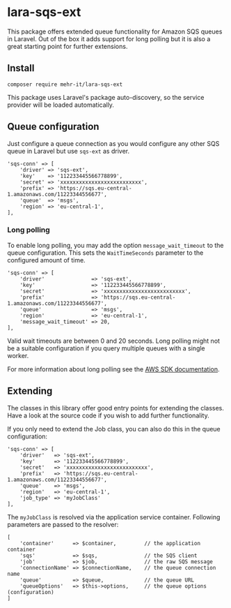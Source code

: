 # lara-sqs-ext
This package offers extended queue functionality for Amazon SQS queues in Laravel. Out of
the box it adds support for long polling but it is also a great starting point for
further extensions.

## Install

	composer require mehr-it/lara-sqs-ext
	
This package uses Laravel's package auto-discovery, so the service provider will be loaded 
automatically.

## Queue configuration

Just configure a queue connection as you would configure any other SQS queue in Laravel but use
`sqs-ext` as driver.

	'sqs-conn' => [
		'driver' => 'sqs-ext',
		'key'    => '112233445566778899',
		'secret' => 'xxxxxxxxxxxxxxxxxxxxxxxxxx',
		'prefix' => 'https://sqs.eu-central-1.amazonaws.com/11223344556677',
		'queue'  => 'msgs',
		'region' => 'eu-central-1',
	],
	
### Long polling

To enable long polling, you may add the option `message_wait_timeout` to the queue
configuration. This sets the `WaitTimeSeconds` parameter to the configured amount of time.

	'sqs-conn' => [
		'driver'               => 'sqs-ext',
		'key'                  => '112233445566778899',
		'secret'               => 'xxxxxxxxxxxxxxxxxxxxxxxxxx',
		'prefix'               => 'https://sqs.eu-central-1.amazonaws.com/11223344556677',
		'queue'                => 'msgs',
		'region'               => 'eu-central-1',
		'message_wait_timeout' => 20,
	],
	
Valid wait timeouts are between 0 and 20 seconds. Long polling might not be a suitable
configuration if you query multiple queues with a single worker.

For more information about long polling see the [AWS SDK documentation](https://docs.aws.amazon.com/de_de/sdk-for-php/v3/developer-guide/sqs-examples-enable-long-polling.html).


## Extending

The classes in this library offer good entry points for extending the classes. Have a look
at the source code if you wish to add further functionality.

If you only need to extend the Job class, you can also do this in the queue configuration:

	'sqs-conn' => [
		'driver'   => 'sqs-ext',
		'key'      => '112233445566778899',
		'secret'   => 'xxxxxxxxxxxxxxxxxxxxxxxxxx',
		'prefix'   => 'https://sqs.eu-central-1.amazonaws.com/11223344556677',
		'queue'    => 'msgs',
		'region'   => 'eu-central-1',
		'job_type' => 'myJobClass'
	],
	
The `myJobClass` is resolved via the application service container. Following parameters
are passed to the resolver:

	[
		'container'      => $container, 		// the application container
		'sqs'            => $sqs,				// the SQS client
		'job'            => $job,				// the raw SQS message
		'connectionName' => $connectionName,	// the queue connection name
		'queue'          => $queue,				// the queue URL
		'queueOptions'   => $this->options,		// the queue options (configuration)
	]

